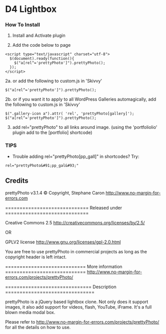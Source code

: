 D4 Lightbox
==============

### How To Install

1. Install and Activate plugin

2. Add the code below to page

```
<script type="text/javascript" charset="utf-8">
  $(document).ready(function(){
    $("a[rel^='prettyPhoto']").prettyPhoto();
  });
</script>
```

2a. or add the following to custom.js in 'Skivvy'

```
$("a[rel^='prettyPhoto']").prettyPhoto();
```

2b. or if you want it to apply to all WordPress Galleries automagically, add the following to custom.js in 'Skivvy'

````
$(".gallery-icon a").attr( 'rel', 'prettyPhoto[gallery]');
$("a[rel^='prettyPhoto']").prettyPhoto();
````

3. add rel="prettyPhoto" to all links around image. (using the 'portfoliolio' plugin add to the [portfolio] shortcode)


### TIPS

- Trouble adding rel="prettyPhoto[pp_gall]" in shortcodes? Try:

```
rel="prettyPhoto&#91;pp_gal&#93;"
```

Credits
---------

prettyPhoto v3.1.4
© Copyright, Stephane Caron
http://www.no-margin-for-errors.com


============================= Released under =============================

Creative Commons 2.5
http://creativecommons.org/licenses/by/2.5/

OR

GPLV2 license
http://www.gnu.org/licenses/gpl-2.0.html

You are free to use prettyPhoto in commercial projects as long as the
copyright header is left intact.

============================ More information ============================
http://www.no-margin-for-errors.com/projects/prettyPhoto/


============================== Description ===============================

prettyPhoto is a jQuery based lightbox clone. Not only does it support images,
it also add support for videos, flash, YouTube, iFrame. It's a full blown
media modal box.

Please refer to http://www.no-margin-for-errors.com/projects/prettyPhoto/
for all the details on how to use. 
